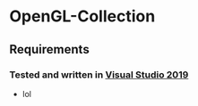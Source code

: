 # OpenGL-Collection

## Requirements

### Tested and written in [Visual Studio 2019](https://visualstudio.microsoft.com/downloads/)
* lol

